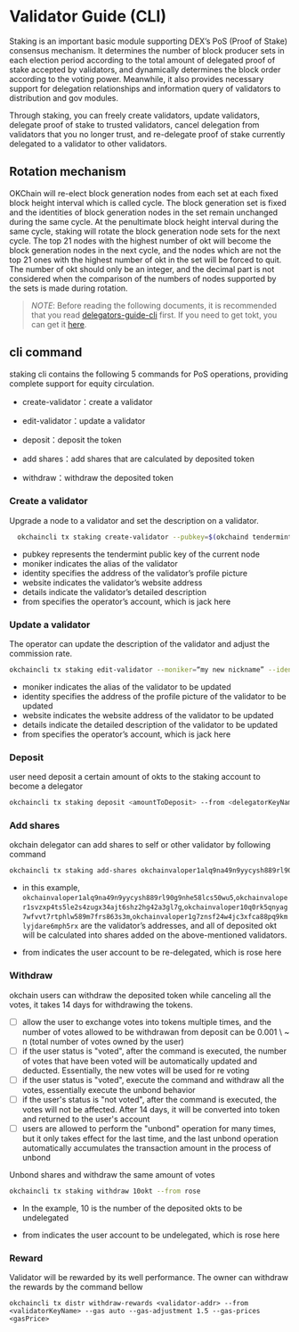 
# Validator Guide (CLI)
<!--
order: 2
-->


Staking is an important basic module supporting DEX’s PoS (Proof of Stake) consensus mechanism. It determines the number of block producer sets in each election period according to the total amount of delegated proof of stake accepted by validators, and dynamically determines the block order according to the voting power. Meanwhile, it also provides necessary support for delegation relationships and information query of validators to distribution and gov modules.

Through staking, you can freely create validators, update validators, delegate proof of stake to trusted validators, cancel delegation from validators that you no longer trust, and re-delegate proof of stake currently delegated to a validator to other validators.

## Rotation mechanism

OKChain will re-elect block generation nodes from each set at each fixed block height interval which is called cycle. The block generation set is fixed and the identities of block generation nodes in the set remain unchanged during the same cycle. At the penultimate block height interval during the same cycle, staking will rotate the block generation node sets for the next cycle. The top 21 nodes with the highest number of okt will become the block generation nodes in the next cycle, and the nodes which are not the top 21 ones with the highest number of okt in the set will be forced to quit. The number of okt should only be an integer, and the decimal part is not considered when the comparison of the numbers of nodes supported by the sets is made during rotation.

> _NOTE_: Before reading the following documents, it is recommended that you read [delegators-guide-cli](../delegators/delegators-guide-cli.html) first. If you need to get tokt, you can get it [here](https://www.okex.com/drawdex).

## cli command
staking cli contains the following 5 commands for PoS operations, providing complete support for equity circulation.


*  create-validator：create a validator

*  edit-validator：update a validator

*  deposit：deposit the token 

*  add shares：add shares that are calculated by deposited token

*  withdraw：withdraw the deposited token

### Create a validator

Upgrade a node to a validator and set the description on a validator.

```bash
  okchaincli tx staking create-validator --pubkey=$(okchaind tendermint show-validator) --moniker="my nickname" --identity="logo|||http://mywebsite/pic/logo.jpg" --website="http://mywebsite" --details="my slogan" --from jack
```

* pubkey represents the tendermint public key of the current node
* moniker indicates the alias of the validator
* identity specifies the address of the validator’s profile picture
* website indicates the validator’s website address
* details indicate the validator’s detailed description
* from specifies the operator’s account, which is jack here

### Update a validator

The operator can update the description of the validator and adjust the commission rate.

```bash
okchaincli tx staking edit-validator --moniker=“my new nickname” --identity="logo|||http://mynewwebsite/pic/newlogo.jpg" --website="http://mynewwebsite" --details="my new slogan"  --from jack
```

- moniker indicates the alias of the validator to be updated
- identity specifies the address of the profile picture of the validator to be updated
- website indicates the website address of the validator to be updated
- details indicate the detailed description of the validator to be updated
- from specifies the operator’s account, which is jack here

### Deposit
user need deposit a certain amount of okts to the staking account to become a delegator
```bash
okchaincli tx staking deposit <amountToDeposit> --from <delegatorKeyName> --gas auto --gas-adjustment 1.5 --gas-prices <gasPrice>
```

### Add shares

okchain delegator can add shares to self or other validator by following command

```bash
okchaincli tx staking add-shares okchainvaloper1alq9na49n9yycysh889rl90g9nhe58lcs50wu5,okchainvaloper1svzxp4ts5le2s4zugx34ajt6shz2hg42a3gl7g,okchainvaloper10q0rk5qnyag7wfvvt7rtphlw589m7frs863s3m,okchainvaloper1g7znsf24w4jc3xfca88pq9kmlyjdare6mph5rx --from <delegatorKeyName>
```

* in this example, `okchainvaloper1alq9na49n9yycysh889rl90g9nhe58lcs50wu5`,`okchainvaloper1svzxp4ts5le2s4zugx34ajt6shz2hg42a3gl7g`,`okchainvaloper10q0rk5qnyag7wfvvt7rtphlw589m7frs863s3m`,`okchainvaloper1g7znsf24w4jc3xfca88pq9kmlyjdare6mph5rx` are the validator’s addresses, and all of deposited okt will be calculated into shares added on the above-mentioned validators.

* from indicates the user account to be re-delegated, which is rose here

### Withdraw

okchain users can withdraw the deposited token while canceling all the votes, it takes 14 days for withdrawing the tokens.

   - [ ] allow the user to exchange votes into tokens multiple times, and the number of votes allowed to be withdrawan from deposit can be 0.001 \ ~ n (total number of votes owned by the user)
   - [ ] if the user status is "voted", after the command is executed, the number of votes that have been voted will be automatically updated and deducted. Essentially, the new votes will be used for re voting
   - [ ] if the user status is "voted", execute the command and withdraw all the votes, essentially execute the unbond behavior
   - [ ] if the user's status is "not voted", after the command is executed, the votes will not be affected. After 14 days, it will be converted into token and returned to the user's account
   - [ ] users are allowed to perform the "unbond" operation for many times, but it only takes effect for the last time, and the last unbond operation automatically accumulates the transaction amount in the process of unbond

Unbond shares and withdraw the same amount of votes

```bash
okchaincli tx staking withdraw 10okt --from rose
```

* In the example, 10 is the number of the deposited okts to be undelegated

* from indicates the user account to be undelegated, which is rose here

### Reward

Validator will be rewarded by its well performance. The owner can withdraw the rewards by the command bellow

```
okchaincli tx distr withdraw-rewards <validator-addr> --from <validatorKeyName> --gas auto --gas-adjustment 1.5 --gas-prices <gasPrice>
```
